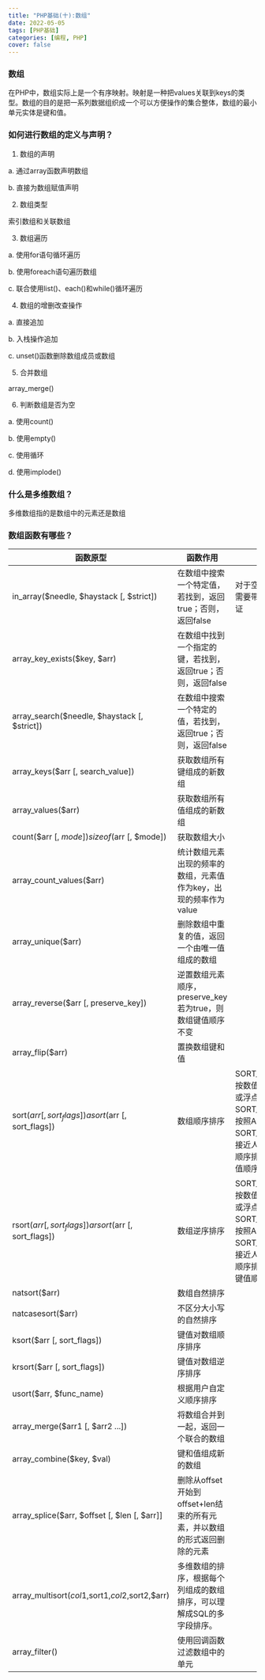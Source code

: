 ```yaml
---
title: "PHP基础(十):数组"
date: 2022-05-05 
tags: [PHP基础]
categories: [编程, PHP]
cover: false
---
```


### 数组

在PHP中，数组实际上是一个有序映射。映射是一种把values关联到keys的类型。数组的目的是把一系列数据组织成一个可以方便操作的集合整体，数组的最小单元实体是键和值。

### 如何进行数组的定义与声明？

1. 数组的声明

a. 通过array函数声明数组

b. 直接为数组赋值声明

2. 数组类型

索引数组和关联数组

3. 数组遍历

a. 使用for语句循环遍历

b. 使用foreach语句遍历数组

c. 联合使用list()、each()和while()循环遍历

4. 数组的增删改查操作

a. 直接追加

b. 入栈操作追加

c. unset()函数删除数组成员或数组

5. 合并数组

array_merge()

6. 判断数组是否为空

a. 使用count()

b. 使用empty()

c. 使用循环

d. 使用implode()

### 什么是多维数组？

多维数组指的是数组中的元素还是数组

### 数组函数有哪些？

| 函数原型                                              | 函数作用                                                     | 说明                                                         |
| ----------------------------------------------------- | ------------------------------------------------------------ | ------------------------------------------------------------ |
| in_array($needle, $haystack [, $strict])              | 在数组中搜索一个特定值，若找到，返回true；否则，返回false    | 对于空值与0或1时，需要带参数true来验证                       |
| array_key_exists($key, $arr)                          | 在数组中找到一个指定的键，若找到，返回true；否则，返回false  |                                                              |
| array_search($needle, $haystack [, $strict])          | 在数组中搜索一个特定的值，若找到，返回true；否则，返回false  |                                                              |
| array_keys($arr [, search_value])                     | 获取数组所有键组成的新数组                                   |                                                              |
| array_values($arr)                                    | 获取数组所有值组成的新数组                                   |                                                              |
| count($arr [, $mode])sizeof($arr [, $mode])           | 获取数组大小                                                 |                                                              |
| array_count_values($arr)                              | 统计数组元素出现的频率的数组，元素值作为key，出现的频率作为value |                                                              |
| array_unique($arr)                                    | 删除数组中重复的值，返回一个由唯一值组成的数组               |                                                              |
| array_reverse($arr [, preserve_key])                  | 逆置数组元素顺序，preserve_key若为true，则数组键值顺序不变   |                                                              |
| array_flip($arr)                                      | 置换数组键和值                                               |                                                              |
| sort($arr [, sort_flags])asort($arr [, sort_flags])   | 数组顺序排序                                                 | SORT_NUMBERIC，按数值排序，对整数或浮点数很有用SORT_REGULAR，按照ASCII值排序SORT_STRING，按接近人所认识的正确顺序排序asort函数键值顺序不变 |
| rsort($arr [, sort_flags])arsort($arr [, sort_flags]) | 数组逆序排序                                                 | SORT_NUMBERIC，按数值排序，对整数或浮点数很有用SORT_REGULAR，按照ASCII值排序SORT_STRING，按接近人所认识的正确顺序排序arsort函数键值顺序不变 |
| natsort($arr)                                         | 数组自然排序                                                 |                                                              |
| natcasesort($arr)                                     | 不区分大小写的自然排序                                       |                                                              |
| ksort($arr [, sort_flags])                            | 键值对数组顺序排序                                           |                                                              |
| krsort($arr [, sort_flags])                           | 键值对数组逆序排序                                           |                                                              |
| usort($arr, $func_name)                               | 根据用户自定义顺序排序                                       |                                                              |
| array_merge($arr1 [, $arr2 ...])                      | 将数组合并到一起，返回一个联合的数组                         |                                                              |
| array_combine($key, $val)                             | 键和值组成新的数组                                           |                                                              |
| array_splice($arr, $offset [, $len [, $arr]]          | 删除从offset开始到offset+len结束的所有元素，并以数组的形式返回删除的元素 |                                                              |
| array_multisort($col1,$sort1,$col2,$sort2,$arr)       | 多维数组的排序，根据每个列组成的数组排序，可以理解成SQL的多字段排序。 |                                                              |
| array_filter()                                        | 使用回调函数过滤数组中的单元                                 |                                                              |